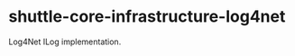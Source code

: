 shuttle-core-infrastructure-log4net
===================================

Log4Net ILog implementation.
